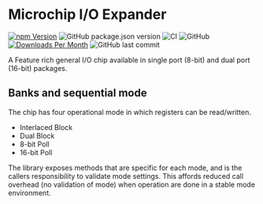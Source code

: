 # Microchip I/O Expander

[![npm Version](http://img.shields.io/npm/v/@johntalton/mcp23.svg)](https://www.npmjs.com/package/@johntalton/mcp23)
![GitHub package.json version](https://img.shields.io/github/package-json/v/johntalton/mcp23)
![CI](https://github.com/johntalton/mcp23/workflows/CI/badge.svg)
![GitHub](https://img.shields.io/github/license/johntalton/mcp23)
[![Downloads Per Month](http://img.shields.io/npm/dm/@johntalton/mcp23.svg)](https://www.npmjs.com/package/@johntalton/mcp23)
![GitHub last commit](https://img.shields.io/github/last-commit/johntalton/mcp23)

A Feature rich general I/O chip available in single port (8-bit) and dual port (16-bit) packages.

## Banks and sequential mode

The chip has four operational mode in which registers can be read/written.

- Interlaced Block
- Dual Block
- 8-bit Poll
- 16-bit Poll

The library exposes methods that are specific for each mode, and is the callers responsibility to validate mode settings. This affords reduced call overhead (no validation of mode) when operation are done in a stable mode environment.


